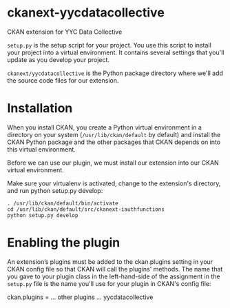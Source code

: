 # ckanext-yycdatacollective
CKAN extension for YYC Data Collective

```setup.py``` is the setup script for your project. You use this script to install your project into a virtual environment. It contains several settings that you'll update as you develop your project.

```ckanext/yycdatacollective``` is the Python package directory where we'll add the source code files for our extension.

# Installation
When you install CKAN, you create a Python virtual environment in a directory on your system (```/usr/lib/ckan/default``` by default) and install the CKAN Python package and the other packages that CKAN depends on into this virtual environment. 

Before we can use our plugin, we must install our extension into our CKAN virtual environment.

Make sure your virtualenv is activated, change to the extension's directory, and run python setup.py develop:

```
. /usr/lib/ckan/default/bin/activate
cd /usr/lib/ckan/default/src/ckanext-iauthfunctions
python setup.py develop
```

# Enabling the plugin

An extension’s plugins must be added to the ckan.plugins setting in your CKAN config file so that CKAN will call the plugins' methods. The name that you gave to your plugin class in the left-hand-side of the assignment in the ```setup.py``` file is the name you'll use for your plugin in CKAN's config file:

ckan.plugins = ... other plugins ... yycdatacollective
